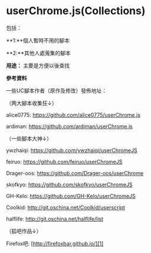 userChrome.js(Collections)
=============
包括：

**1:**個人暫時不用的腳本

**2:**其他人處蒐集的腳本

**用途：** 主要是方便以後查找

**參考資料**

一些UC腳本作者（原作及修改）發佈地址：

（两大腳本收集狂↓）

alice0775: https://github.com/alice0775/userChrome.js

ardiman: https://github.com/ardiman/userChrome.js

（一些腳本大神↓）

ywzhaiqi: https://github.com/ywzhaiqi/userChromeJS

feiruo: https://github.com/feiruo/userChromeJS

Drager-oos: https://github.com/Drager-oos/userChrome

skofkyo: https://github.com/skofkyo/userChromeJS

GH-Kelo: https://github.com/GH-Kelo/userChromeJS

Coolkid: http://git.oschina.net/Coolkid/userscript

halflife: http://git.oschina.net/halflife/list

（狐吧作品↓）

Firefox吧: [http://firefoxbar.github.io/][1]

[1]: http://firefoxbar.github.io/
